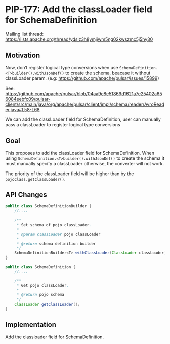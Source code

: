 # PIP-177: Add the classLoader field for SchemaDefinition

Mailing list thread: https://lists.apache.org/thread/ydslz3h8ymjjwm5ng02kwszmc5j5hy30

## Motivation

Now, don‘t register logical type conversions when use `SchemaDefinition.<T>builder().withJsonDef()` to create the schema, beacase it without classLoader param. (e.g: https://github.com/apache/pulsar/issues/15899)

See: https://github.com/apache/pulsar/blob/04aa9e8e51869d1621a7e25402a656084eebfc09/pulsar-client/src/main/java/org/apache/pulsar/client/impl/schema/reader/AvroReader.java#L58-L68

We can add the classLoader field for SchemaDefinition, user can manually pass a classLoader to register logical type conversions

## Goal

This proposes to add the classLoader field for SchemaDefinition. When using `SchemaDefinition.<T>builder().withJsonDef()` to create the schema it must manually specify a classLoader otherwise, the converter will not work.

The priority of the classLoader field will be higher than by the `pojoClass.getClassLoader()`.

## API Changes

```java
public class SchemaDefinitionBuilder {
    //....

    /**
     * Set schema of pojo classLoader.
     *
     * @param classLoader pojo classLoader
     *
     * @return schema definition builder
     */
    SchemaDefinitionBuilder<T> withClassLoader(ClassLoader classLoader);
}
```

```java
public class SchemaDefinition {
    //....

    /**
     * Get pojo classLoader.
     *
     * @return pojo schema
     */
    ClassLoader getClassLoader();
}
```

## Implementation

Add the classloader field for SchemaDefinition.
